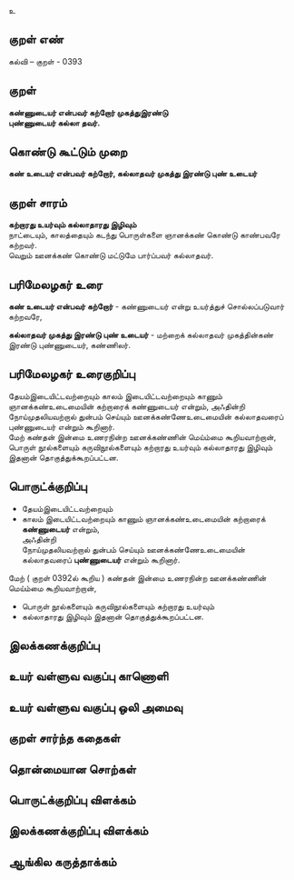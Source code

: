 உ

## குறள் எண் 

கல்வி – குறள் - 0393  

## குறள் 

**கண்ணுடையர் என்பவர் கற்றோர் முகத்துஇரண்டு  
புண்ணுடையர் கல்லா தவர்.**

## கொண்டு கூட்டும் முறை

**கண் உடையர் என்பவர் கற்றோர், கல்லாதவர் முகத்து இரண்டு புண் உடையர்**

## குறள் சாரம் 

**கற்றாரது உயர்வும் கல்லாதாரது இழிவும்**  
நாட்டையும், காலத்தையும் கடந்து பொருள்களை ஞானக்கண் கொண்டு காண்பவரே கற்றவர்.   
வெறும் ஊனக்கண் கொண்டு மட்டுமே பார்ப்பவர் கல்லாதவர்.

## பரிமேலழகர் உரை

**கண் உடையர் என்பவர் கற்றோர்** - கண்ணுடையர் என்று உயர்த்துச் சொல்லப்படுவார் கற்றவரே,  

**கல்லாதவர் முகத்து இரண்டு புண் உடையர்** - மற்றைக் கல்லாதவர் முகத்தின்கண் இரண்டு புண்ணுடையர், கண்ணிலர்.  


## பரிமேலழகர் உரைகுறிப்பு   

தேயம்இடையிட்டவற்றையும் காலம் இடையிட்டவற்றையும் காணும் ஞானக்கண்உடைமையின் கற்றாரைக் கண்ணுடையர் என்றும், அஃதின்றி நோய்முதலியவற்றால் துன்பம் செய்யும் ஊனக்கண்ணேஉடைமையின் கல்லாதவரைப் புண்ணுடையர் என்றும் கூறினார்.   
மேற் கண்தன் இன்மை உணரநின்ற ஊனக்கண்ணின் மெய்ம்மை கூறியவாற்றான், பொருள் நூல்களையும் கருவிநூல்களையும் கற்றாரது உயர்வும் கல்லாதாரது இழிவும் இதனான் தொகுத்துக்கூறப்பட்டன.    

## பொருட்க்குறிப்பு 

* தேயம்இடையிட்டவற்றையும்  
* காலம் இடையிட்டவற்றையும் காணும் ஞானக்கண்உடைமையின் கற்றாரைக் **கண்ணுடையர்** என்றும்,  
அஃதின்றி  
நோய்முதலியவற்றால் துன்பம் செய்யும் ஊனக்கண்ணேஉடைமையின் கல்லாதவரைப் **புண்ணுடையர்** என்றும் கூறினார்.   

மேற் ( குறள் 0392ல் கூறிய ) கண்தன் இன்மை உணரநின்ற ஊனக்கண்ணின் மெய்ம்மை கூறியவாற்றான்,  
* பொருள் நூல்களையும் கருவிநூல்களையும் கற்றாரது உயர்வும்  
* கல்லாதாரது இழிவும் இதனான் தொகுத்துக்கூறப்பட்டன.     

## இலக்கணக்குறிப்பு  


## உயர் வள்ளுவ வகுப்பு காணொளி


## உயர் வள்ளுவ வகுப்பு ஒலி அமைவு 

 
## குறள் சார்ந்த கதைகள் 


## தொன்மையான சொற்கள்


## பொருட்க்குறிப்பு விளக்கம்


## இலக்கணக்குறிப்பு விளக்கம்


## ஆங்கில கருத்தாக்கம் 


